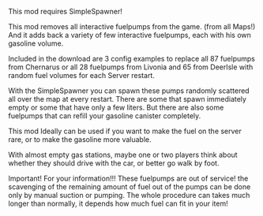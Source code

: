 This mod requires SimpleSpawner!

This mod removes all interactive fuelpumps from the game. (from all Maps!)
And it adds back a variety of few interactive fuelpumps, each with his own gasoline volume.

Included in the download are 3 config examples to replace all 87 fuelpumps from Chernarus or all 28 fuelpumps from Livonia and 65 from DeerIsle with random fuel volumes for each Server restart.

With the SimpleSpawner you can spawn these pumps randomly scattered all over the map at every restart.
There are some that spawn immediately empty or some that have only a few liters.
But there are also some fuelpumps that can refill your gasoline canister completely.

This mod Ideally can be used if you want to make the fuel on the server rare, or to make the gasoline more valuable.

With almost empty gas stations, maybe one or two players think about whether they should drive with the car, or better go walk by foot.

Important! For your information!!!
These fuelpumps are out of service! the scavenging of the remaining amount of fuel out of the pumps can be done only by manual suction or pumping.
The whole procedure can takes much longer than normally, it depends how much fuel can fit in your item!
